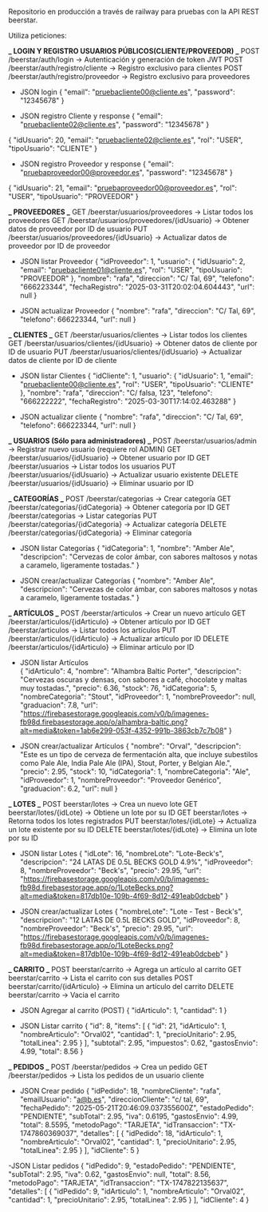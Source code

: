 Repositorio en producción a través de railway para pruebas con la API REST beerstar.

Utiliza peticiones:

**_ LOGIN Y REGISTRO USUARIOS PÚBLICOS(CLIENTE/PROVEEDOR) _**
POST /beerstar/auth/login → Autenticación y generación de token JWT
POST /beerstar/auth/registro/cliente → Registro exclusivo para clientes
POST /beerstar/auth/registro/proveedor → Registro exclusivo para proveedores

- JSON login
  {
  "email": "pruebacliente00@cliente.es",
  "password": "12345678"
  }

- JSON registro Cliente y response
  {
  "email": "pruebacliente02@cliente.es",
  "password": "12345678"
  }

{
"idUsuario": 20,
"email": "pruebacliente02@cliente.es",
"rol": "USER",
"tipoUsuario": "CLIENTE"
}

- JSON registro Proveedor y response
  {
  "email": "pruebaproveedor00@proveedor.es",
  "password": "12345678"
  }

{
"idUsuario": 21,
"email": "pruebaproveedor00@proveedor.es",
"rol": "USER",
"tipoUsuario": "PROVEEDOR"
}

**_ PROVEEDORES _**
GET /beerstar/usuarios/proveedores → Listar todos los proveedores
GET /beerstar/usuarios/proveedores/{idUsuario} → Obtener datos de proveedor por ID de usuario
PUT /beerstar/usuarios/proveedores/{idUsuario} → Actualizar datos de proveedor por ID de proveedor

- JSON listar Proveedor
  {
  "idProveedor": 1,
  "usuario": {
  "idUsuario": 2,
  "email": "pruebacliente01@cliente.es",
  "rol": "USER",
  "tipoUsuario": "PROVEEDOR"
  },
  "nombre": "rafa",
  "direccion": "C/ Tal, 69",
  "telefono": "666223344",
  "fechaRegistro": "2025-03-31T20:02:04.604443",
  "url": null
  }

- JSON actualizar Proveedor
  {
  "nombre": "rafa",
  "direccion": "C/ Tal, 69",
  "telefono": 666223344,
  "url": null
  }

**_ CLIENTES _**
GET /beerstar/usuarios/clientes → Listar todos los clientes
GET /beerstar/usuarios/clientes/{idUsuario} → Obtener datos de cliente por ID de usuario
PUT /beerstar/usuarios/clientes/{idUsuario} → Actualizar datos de cliente por ID de cliente

- JSON listar Clientes
  {
  "idCliente": 1,
  "usuario": {
  "idUsuario": 1,
  "email": "pruebacliente00@cliente.es",
  "rol": "USER",
  "tipoUsuario": "CLIENTE"
  },
  "nombre": "rafa",
  "direccion": "C/ falsa, 123",
  "telefono": "666222222",
  "fechaRegistro": "2025-03-30T17:14:02.463288"
  }

- JSON actualizar cliente
  {
  "nombre": "rafa",
  "direccion": "C/ Tal, 69",
  "telefono": 666223344,
  "url": null
  }

**_ USUARIOS (Sólo para administradores) _**
POST /beerstar/usuarios/admin → Registrar nuevo usuario (requiere rol ADMIN)
GET /beerstar/usuarios/{idUsuario} → Obtener usuario por ID
GET /beerstar/usuarios → Listar todos los usuarios
PUT /beerstar/usuarios/{idUsuario} → Actualizar usuario existente
DELETE /beerstar/usuarios/{idUsuario} → Eliminar usuario por ID

**_ CATEGORÍAS _**
POST /beerstar/categorias → Crear categoría
GET /beerstar/categorias/{idCategoria} → Obtener categoría por ID
GET /beerstar/categorias → Listar categorías
PUT /beerstar/categorias/{idCategoria} → Actualizar categoría
DELETE /beerstar/categorias/{idCategoria} → Eliminar categoría

- JSON listar Categorías
  {
  "idCategoria": 1,
  "nombre": "Amber Ale",
  "descripcion": "Cervezas de color ámbar, con sabores maltosos y notas a caramelo, ligeramente tostadas."
  }

- JSON crear/actualizar Categorías
  {
  "nombre": "Amber Ale",
  "descripcion": "Cervezas de color ámbar, con sabores maltosos y notas a caramelo, ligeramente tostadas."
  }

**_ ARTÍCULOS _**
POST /beerstar/articulos → Crear un nuevo artículo
GET /beerstar/articulos/{idArticulo} → Obtener artículo por ID
GET /beerstar/articulos → Listar todos los artículos
PUT /beerstar/articulos/{idArticulo} → Actualizar artículo por ID
DELETE /beerstar/articulos/{idArticulo} → Eliminar artículo por ID

- JSON listar Artículos  
   {
  "idArticulo": 4,
  "nombre": "Alhambra Baltic Porter",
  "descripcion": "Cervezas oscuras y densas, con sabores a café, chocolate y maltas muy tostadas.",
  "precio": 6.36,
  "stock": 76,
  "idCategoria": 5,
  "nombreCategoria": "Stout",
  "idProveedor": 1,
  "nombreProveedor": null,
  "graduacion": 7.8,
  "url": "https://firebasestorage.googleapis.com/v0/b/imagenes-fb98d.firebasestorage.app/o/alhambra-baltic.png?alt=media&token=1ab6e299-053f-4352-991b-3863cb7c7b08"
  }

- JSON crear/actualizar Artículos
  {
  "nombre": "Orval",
  "descripcion": "Este es un tipo de cerveza de fermentación alta, que incluye subestilos como Pale Ale, India Pale Ale (IPA), Stout, Porter, y Belgian Ale.",
  "precio": 2.95,
  "stock": 10,
  "idCategoria": 1,
  "nombreCategoria": "Ale",
  "idProveedor": 1,
  "nombreProveedor": "Proveedor Genérico",
  "graduacion": 6.2,
  "url": null
  }

**_ LOTES _**
POST beerstar/lotes → Crea un nuevo lote
GET beerstar/lotes/{idLote} → Obtiene un lote por su ID
GET beerstar/lotes → Retorna todos los lotes registrados
PUT beerstar/lotes/{idLote} → Actualiza un lote existente por su ID
DELETE beerstar/lotes/{idLote} → Elimina un lote por su ID

- JSON listar Lotes
  {
  "idLote": 16,
  "nombreLote": "Lote-Beck's",
  "descripcion": "24 LATAS DE 0.5L BECKS GOLD 4.9%",
  "idProveedor": 8,
  "nombreProveedor": "Beck's",
  "precio": 29.95,
  "url": "https://firebasestorage.googleapis.com/v0/b/imagenes-fb98d.firebasestorage.app/o/1LoteBecks.png?alt=media&token=817db10e-109b-4f69-8d12-491eab0dcbeb"
  }

- JSON crear/actualizar Lotes
  {
  "nombreLote": "Lote - Test - Beck's",
  "descripcion": "12 LATAS DE 0.5L BECKS GOLD",
  "idProveedor": 8,
  "nombreProveedor": "Beck's",
  "precio": 29.95,
  "url": "https://firebasestorage.googleapis.com/v0/b/imagenes-fb98d.firebasestorage.app/o/1LoteBecks.png?alt=media&token=817db10e-109b-4f69-8d12-491eab0dcbeb"
  }

**_ CARRITO _**
POST beerstar/carrito → Agrega un artículo al carrito
GET beerstar/carrito → Lista el carrito con sus detalles
POST beerstar/carrito/{idArticulo} → Elimina un artículo del carrito
DELETE beerstar/carrito → Vacia el carrito

- JSON Agregar al carrito (POST)
{
  "idArticulo": 1,
  "cantidad": 1
}

- JSON Listar carrito
{
    "id": 8,
    "items": [
        {
            "id": 21,
            "idArticulo": 1,
            "nombreArticulo": "Orval02",
            "cantidad": 1,
            "precioUnitario": 2.95,
            "totalLinea": 2.95
        }
    ],
    "subtotal": 2.95,
    "impuestos": 0.62,
    "gastosEnvio": 4.99,
    "total": 8.56
}

**_ PEDIDOS _**
POST /beerstar/pedidos → Crea un pedido
GET  /beerstar/pedidos → Lista los pedidos de un usuario cliente

- JSON Crear pedido
{
    "idPedido": 18,
    "nombreCliente": "rafa",
    "emailUsuario": "a@b.es",
    "direccionCliente": "c/ tal, 69",
    "fechaPedido": "2025-05-21T20:46:09.037355600Z",
    "estadoPedido": "PENDIENTE",
    "subTotal": 2.95,
    "iva": 0.6195,
    "gastosEnvio": 4.99,
    "total": 8.5595,
    "metodoPago": "TARJETA",
    "idTransaccion": "TX-1747860369037",
    "detalles": [
        {
            "idPedido": 18,
            "idArticulo": 1,
            "nombreArticulo": "Orval02",
            "cantidad": 1,
            "precioUnitario": 2.95,
            "totalLinea": 2.95
        }
    ],
    "idCliente": 5
}

-JSON Listar pedidos
    {
        "idPedido": 9,
        "estadoPedido": "PENDIENTE",
        "subTotal": 2.95,
        "iva": 0.62,
        "gastosEnvio": null,
        "total": 8.56,
        "metodoPago": "TARJETA",
        "idTransaccion": "TX-1747822135637",
        "detalles": [
            {
                "idPedido": 9,
                "idArticulo": 1,
                "nombreArticulo": "Orval02",
                "cantidad": 1,
                "precioUnitario": 2.95,
                "totalLinea": 2.95
            }
        ],
        "idCliente": 4
    }